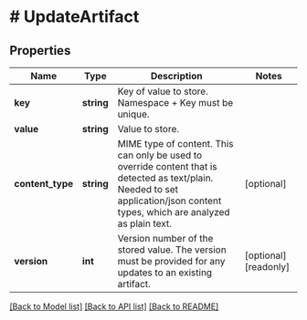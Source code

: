 # # UpdateArtifact

## Properties

Name | Type | Description | Notes
------------ | ------------- | ------------- | -------------
**key** | **string** | Key of value to store. Namespace + Key must be unique. |
**value** | **string** | Value to store. |
**content_type** | **string** | MIME type of content. This can only be used to override content that is detected as text/plain. Needed to set application/json content types, which are analyzed as plain text. | [optional]
**version** | **int** | Version number of the stored value. The version must be provided for any updates to an existing artifact. | [optional] [readonly]

[[Back to Model list]](../../README.md#models) [[Back to API list]](../../README.md#endpoints) [[Back to README]](../../README.md)
